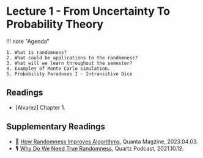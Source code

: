 # Lecture 1 - From Uncertainty To Probability Theory


!!! note "Agenda"

    1. What is randomness?
    2. What could be applications to the randomness?
    3. What will we learn throughout the semester?
    4. Examples of Monte Carlo simulation.
    5. Probability Paradoxes I - Intransitive Dice


## Readings

* [Alvarez] Chapter 1.

## Supplementary Readings

* 📖 [How Randomness Improves Algorithms](https://www.quantamagazine.org/how-randomness-improves-algorithms-20230403/), Quanta Magzine, 2023.04.03.
* 🎙️ [Why Do We Need True Randomness](https://qz.com/2062955/why-do-we-need-true-randomness), Quartz Podcast, 2021.10.12.


<!-- ## Checkpoint for Lecture 1

=== "Question 1.1"

  What kind of randomness do we concern the most in this course?

  1. I just spoke with a _random_ person on the street.
  2. Hey, your room looks _random_. It needs to be cleaned up.
  3. I don't know what to have for lunch, I will make a _random_ choice.
  4. The weather looks so _random_ today. -->
